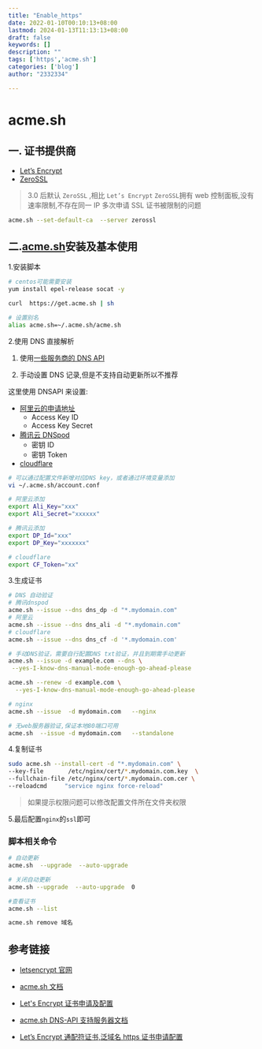 ```yaml
---
title: "Enable_https"
date: 2022-01-10T00:10:13+08:00
lastmod: 2024-01-13T11:13:13+08:00
draft: false
keywords: []
description: ""
tags: ['https','acme.sh']
categories: ['blog']
author: "2332334"

---
```


# acme.sh

<!--more-->

## 一. 证书提供商

- [Let’s Encrypt][2]
- [ZeroSSL](https://zerossl.com/)

> 3.0 后默认 `ZeroSSL` ,相比 `Let’s Encrypt` `ZeroSSL`拥有 web 控制面板,没有速率限制,不存在同一 IP 多次申请 SSL 证书被限制的问题

```bash
acme.sh --set-default-ca  --server zerossl
```

## 二.[acme.sh][1]安装及基本使用

1.安装脚本

```bash
# centos可能需要安装
yum install epel-release socat -y

curl  https://get.acme.sh | sh

# 设置别名
alias acme.sh=~/.acme.sh/acme.sh
```

2.使用 DNS 直接解析

1. 使用[一些服务商的 DNS API][5]

2. 手动设置 DNS 记录,但是不支持自动更新所以不推荐

这里使用 DNSAPI 来设置:

- [阿里云的申请地址](https://ak-console.aliyun.com/#/accesskey)
  - Access Key ID
  - Access Key Secret
- [腾讯云 DNSpod](https://console.dnspod.cn/account/token)
  - 密钥 ID
  - 密钥 Token
- [cloudflare](https://dash.cloudflare.com/profile/api-tokens)

```bash
# 可以通过配置文件新增对应DNS key，或者通过环境变量添加
vi ~/.acme.sh/account.conf

# 阿里云添加
export Ali_Key="xxx"
export Ali_Secret="xxxxxx"

# 腾讯云添加
export DP_Id="xxx"
export DP_Key="xxxxxxx"

# cloudflare
export CF_Token="xx"
```

3.生成证书

```bash
# DNS 自动验证
# 腾讯dnspod
acme.sh --issue --dns dns_dp -d "*.mydomain.com"
# 阿里云
acme.sh --issue --dns dns_ali -d "*.mydomain.com"
# cloudflare
acme.sh --issue --dns dns_cf -d '*.mydomain.com'

# 手动DNS验证，需要自行配置DNS txt验证，并且到期需手动更新
acme.sh --issue -d example.com --dns \
 --yes-I-know-dns-manual-mode-enough-go-ahead-please

acme.sh --renew -d example.com \
  --yes-I-know-dns-manual-mode-enough-go-ahead-please

# nginx
acme.sh --issue  -d mydomain.com   --nginx

# 无web服务器验证,保证本地80端口可用
acme.sh  --issue -d mydomain.com   --standalone
```

4.复制证书

```bash
sudo acme.sh --install-cert -d "*.mydomain.com" \
--key-file       /etc/nginx/cert/*.mydomain.com.key  \
--fullchain-file /etc/nginx/cert/*.mydomain.com.cer \
--reloadcmd     "service nginx force-reload"
```

> 如果提示权限问题可以修改配置文件所在文件夹权限

5.最后配置`nginx`的`ssl`即可

### 脚本相关命令

```bash
# 自动更新
acme.sh  --upgrade  --auto-upgrade

# 关闭自动更新
acme.sh --upgrade  --auto-upgrade  0

#查看证书
acme.sh --list

acme.sh remove 域名
```

## 参考链接

- [letsencrypt 官网][2]

- [acme.sh 文档][3]

- [Let's Encrypt 证书申请及配置][4]

- [acme.sh DNS-API 支持服务器文档][5]

- [Let’s Encrypt 通配符证书,泛域名 https 证书申请配置][6]

  [1]: https://github.com/acmesh-official/acme.sh
  [2]: https://letsencrypt.org/
  [3]: https://github.com/acmesh-official/acme.sh/wiki/%E8%AF%B4%E6%98%8E
  [4]: https://www.jianshu.com/p/1a792f87b6fe
  [5]: https://github.com/acmesh-official/acme.sh/wiki/dnsapi
  [6]: https://www.cnblogs.com/-mrl/p/10723988.html
